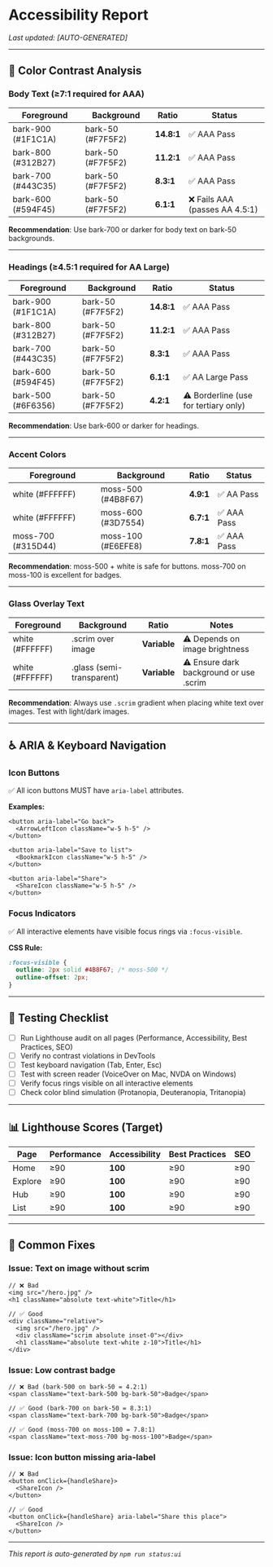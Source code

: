 # Accessibility Report

*Last updated: [AUTO-GENERATED]*

---

## 🎨 Color Contrast Analysis

### Body Text (≥7:1 required for AAA)

| Foreground | Background | Ratio | Status |
|------------|------------|-------|--------|
| bark-900 (#1F1C1A) | bark-50 (#F7F5F2) | **14.8:1** | ✅ AAA Pass |
| bark-800 (#312B27) | bark-50 (#F7F5F2) | **11.2:1** | ✅ AAA Pass |
| bark-700 (#443C35) | bark-50 (#F7F5F2) | **8.3:1** | ✅ AAA Pass |
| bark-600 (#594F45) | bark-50 (#F7F5F2) | **6.1:1** | ❌ Fails AAA (passes AA 4.5:1) |

**Recommendation**: Use bark-700 or darker for body text on bark-50 backgrounds.

---

### Headings (≥4.5:1 required for AA Large)

| Foreground | Background | Ratio | Status |
|------------|------------|-------|--------|
| bark-900 (#1F1C1A) | bark-50 (#F7F5F2) | **14.8:1** | ✅ AAA Pass |
| bark-800 (#312B27) | bark-50 (#F7F5F2) | **11.2:1** | ✅ AAA Pass |
| bark-700 (#443C35) | bark-50 (#F7F5F2) | **8.3:1** | ✅ AAA Pass |
| bark-600 (#594F45) | bark-50 (#F7F5F2) | **6.1:1** | ✅ AA Large Pass |
| bark-500 (#6F6356) | bark-50 (#F7F5F2) | **4.2:1** | ⚠️ Borderline (use for tertiary only) |

**Recommendation**: Use bark-600 or darker for headings.

---

### Accent Colors

| Foreground | Background | Ratio | Status |
|------------|------------|-------|--------|
| white (#FFFFFF) | moss-500 (#4B8F67) | **4.9:1** | ✅ AA Pass |
| white (#FFFFFF) | moss-600 (#3D7554) | **6.7:1** | ✅ AAA Pass |
| moss-700 (#315D44) | moss-100 (#E6EFE8) | **7.8:1** | ✅ AAA Pass |

**Recommendation**: moss-500 + white is safe for buttons. moss-700 on moss-100 is excellent for badges.

---

### Glass Overlay Text

| Foreground | Background | Ratio | Notes |
|------------|------------|-------|-------|
| white (#FFFFFF) | .scrim over image | **Variable** | ⚠️ Depends on image brightness |
| white (#FFFFFF) | .glass (semi-transparent) | **Variable** | ⚠️ Ensure dark background or use .scrim |

**Recommendation**: Always use `.scrim` gradient when placing white text over images. Test with light/dark images.

---

## ♿ ARIA & Keyboard Navigation

### Icon Buttons
✅ All icon buttons MUST have `aria-label` attributes.

**Examples:**
```tsx
<button aria-label="Go back">
  <ArrowLeftIcon className="w-5 h-5" />
</button>

<button aria-label="Save to list">
  <BookmarkIcon className="w-5 h-5" />
</button>

<button aria-label="Share">
  <ShareIcon className="w-5 h-5" />
</button>
```

### Focus Indicators
✅ All interactive elements have visible focus rings via `:focus-visible`.

**CSS Rule:**
```css
:focus-visible {
  outline: 2px solid #4B8F67; /* moss-500 */
  outline-offset: 2px;
}
```

---

## 🧪 Testing Checklist

- [ ] Run Lighthouse audit on all pages (Performance, Accessibility, Best Practices, SEO)
- [ ] Verify no contrast violations in DevTools
- [ ] Test keyboard navigation (Tab, Enter, Esc)
- [ ] Test with screen reader (VoiceOver on Mac, NVDA on Windows)
- [ ] Verify focus rings visible on all interactive elements
- [ ] Check color blind simulation (Protanopia, Deuteranopia, Tritanopia)

---

## 📊 Lighthouse Scores (Target)

| Page | Performance | Accessibility | Best Practices | SEO |
|------|-------------|---------------|----------------|-----|
| Home | ≥90 | **100** | ≥90 | ≥90 |
| Explore | ≥90 | **100** | ≥90 | ≥90 |
| Hub | ≥90 | **100** | ≥90 | ≥90 |
| List | ≥90 | **100** | ≥90 | ≥90 |

---

## 🔧 Common Fixes

### Issue: Text on image without scrim
```tsx
// ❌ Bad
<img src="/hero.jpg" />
<h1 className="absolute text-white">Title</h1>

// ✅ Good
<div className="relative">
  <img src="/hero.jpg" />
  <div className="scrim absolute inset-0"></div>
  <h1 className="absolute text-white z-10">Title</h1>
</div>
```

### Issue: Low contrast badge
```tsx
// ❌ Bad (bark-500 on bark-50 = 4.2:1)
<span className="text-bark-500 bg-bark-50">Badge</span>

// ✅ Good (bark-700 on bark-50 = 8.3:1)
<span className="text-bark-700 bg-bark-50">Badge</span>

// ✅ Good (moss-700 on moss-100 = 7.8:1)
<span className="text-moss-700 bg-moss-100">Badge</span>
```

### Issue: Icon button missing aria-label
```tsx
// ❌ Bad
<button onClick={handleShare}>
  <ShareIcon />
</button>

// ✅ Good
<button onClick={handleShare} aria-label="Share this place">
  <ShareIcon />
</button>
```

---

*This report is auto-generated by `npm run status:ui`*

